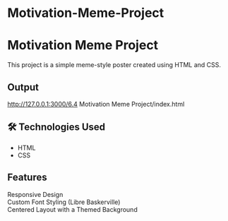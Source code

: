 # Motivation-Meme-Project
# Motivation Meme Project  

This project is a simple meme-style poster created using HTML and CSS.  

## Output 
http://127.0.0.1:3000/6.4 Motivation Meme Project/index.html

## 🛠 Technologies Used  
- HTML  
- CSS  

## Features  
Responsive Design  
Custom Font Styling (Libre Baskerville)  
Centered Layout with a Themed Background  

